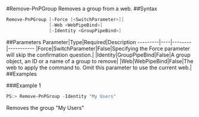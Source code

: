 #Remove-PnPGroup
Removes a group from a web.
##Syntax
```powershell
Remove-PnPGroup [-Force [<SwitchParameter>]]
                [-Web <WebPipeBind>]
                [-Identity <GroupPipeBind>]
```


##Parameters
Parameter|Type|Required|Description
---------|----|--------|-----------
|Force|SwitchParameter|False|Specifying the Force parameter will skip the confirmation question.|
|Identity|GroupPipeBind|False|A group object, an ID or a name of a group to remove|
|Web|WebPipeBind|False|The web to apply the command to. Omit this parameter to use the current web.|
##Examples

###Example 1
```powershell
PS:> Remove-PnPGroup -Identity "My Users"
```
Removes the group "My Users"

